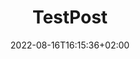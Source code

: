 ---
title: "TestPost"
description: 
date: 2022-08-16T16:15:36+02:00
image: 
math: 
license: 
hidden: false
comments: true
draft: false
---